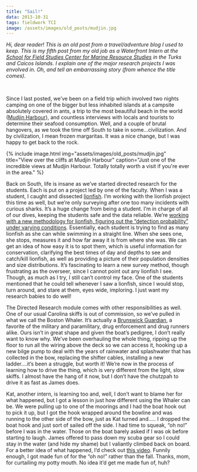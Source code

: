 ```yaml
---
title: "Sail!"
data: 2013-10-31
tags: fieldwork TCI
image: /assets/images/old_posts/mudjin.jpg
---
```


*Hi, dear reader! This is an old post from a travel/adventure blog I used to keep. This is my fifth post from my old job as a Waterfront Intern at the [School for Field Studies Center for Marine Resource Studies][CMRS] in the Turks and Caicos Islands. I explain one of the major research projects I was envolved in. Oh, and tell an embarrassing story (from whence the title comes).*

<br>

Since I last posted, we’ve been on a field trip which involved two nights camping on one of the bigger but less inhabited islands at a campsite absolutely covered in ants, a trip to the most beautiful beach in the world ([Mudjin Harbour][beach]), and countless interviews with locals and tourists to determine their seafood consumption.  Well, and a couple of brutal hangovers, as we took the time off South to take in some…civilization.  And by civilization, I mean frozen margaritas.  It was a nice change, but I was happy to get back to the rock.

{% include image.html img="assets/images/old_posts/mudjin.jpg" title="View over the cliffs at Mudjin Harbour" caption="Just one of the incredible views at Mudjin Harbour. Totally totally worth a visit if you're ever in the area." %}

Back on South, life is insane as we’ve started directed research for the students.  Each is put on a project led by one of the faculty.  When I was a student, I caught and dissected [lionfish][lionfish].  I’m working with the lionfish project this time as well, but we’re only surveying after one too many incidents with curious sharks.  It’s a huge change from being a student.  I’m in charge of all of our dives, keeping the students safe and the data reliable.  We’re [working with a new methodology for lionfish, figuring out the “detection probability” under varying conditions][research].  Essentially, each student is trying to find as many lionfish as she can while swimming in a straight line.  When she sees one, she stops, measures it and how far away it is from where she was.  We can get an idea of how easy it is to spot them, which is useful information for conservation, clarifying the best times of day and depths to see and catch/kill lionfish, as well as providing a picture of their population densities and size distributions.  It’s fascinating to learn a new survey method, though frustrating as the overseer, since I cannot point out any lionfish I see.  Though, as much as I try, I still can’t control my face.  One of the students mentioned that he could tell whenever I saw a lionfish, since I would stop, turn around, and stare at them, eyes wide, imploring.  I just want my research babies to do well!

The Directed Research module comes with other responsibilities as well.  One of our usual Carolina skiffs is out of commission, so we’ve pulled in what we call the Boston Whaler.  It’s actually a [Brunswick Guardian][bg], a favorite of the military and paramilitary, drug enforcement and drug runners alike.  Ours isn’t in great shape and given the boat’s pedigree, I don’t really want to know why.  We’ve been overhauling the whole thing, ripping up the floor to run all the wiring above the deck so we can access it, hooking up a new bilge pump to deal with the years of rainwater and splashwater that has collected in the bow, replacing the shifter cables, installing a new ladder….it’s been a struggle, but worth it!  We’re now in the process of learning how to drive the thing, which is very different from the light, slow skiffs.  I almost have the hang of it now, but I don’t have the chutzpah to drive it as fast as James does. 

Kat, another intern, is learning too and, well, I don’t want to blame her for what happened, but I got a lesson in just how different using the Whaler can be.  We were pulling up to one of the moorings and I had the boat hook out to pick it up, but I got the hook wrapped around the bowline and was running to the other side of the bow, just as Kat turned and..... I dropped the boat hook and just sort of sailed off the side.  I had time to squeak, “oh no!” before I was in the water.  Those on the boat barely asked if I was ok before starting to laugh.  James offered to pass down my scuba gear so I could stay in the water (and hide my shame) but I valiantly climbed back on board.  For a better idea of what happened, I’d check out [this video][sail].  Funnily enough, I got made fun of for the “oh no!” rather than the fall.  Thanks, mom, for curtailing my potty mouth.  No idea it’d get me made fun of, huh?



[CMRS]: https://fieldstudies.org/centers/tci/
[beach]: https://www.tripadvisor.ie/Attraction_Review-g656908-d1048832-Reviews-Mudjin_Harbor-Middle_Caicos_Turks_and_Caicos.html
[lionfish]: http://www.wri.org/atlantic-and-caribbean-lionfish-invasion-threatens-reefs
[research]: https://onlinelibrary.wiley.com/doi/abs/10.1002/aqc.2549
[bg]: https://www.google.ie/search?q=brunswick+guardian+boat&source=lnms&tbm=isch&sa=X&ved=0ahUKEwiH8bmCmO_cAhWBAMAKHds6DrkQ_AUICigB&biw=1152&bih=1200
[sail]: https://www.youtube.com/watch?v=Awf45u6zrP0
